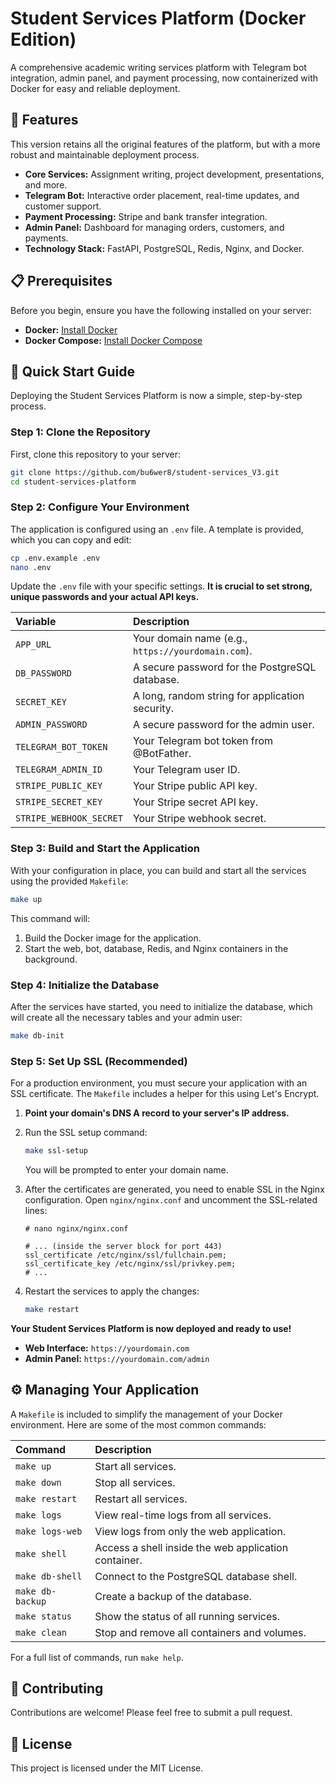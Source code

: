 # Student Services Platform (Docker Edition)

A comprehensive academic writing services platform with Telegram bot integration, admin panel, and payment processing, now containerized with Docker for easy and reliable deployment.

## 🚀 Features

This version retains all the original features of the platform, but with a more robust and maintainable deployment process.

- **Core Services:** Assignment writing, project development, presentations, and more.
- **Telegram Bot:** Interactive order placement, real-time updates, and customer support.
- **Payment Processing:** Stripe and bank transfer integration.
- **Admin Panel:** Dashboard for managing orders, customers, and payments.
- **Technology Stack:** FastAPI, PostgreSQL, Redis, Nginx, and Docker.

## 📋 Prerequisites

Before you begin, ensure you have the following installed on your server:

- **Docker:** [Install Docker](https://docs.docker.com/engine/install/)
- **Docker Compose:** [Install Docker Compose](https://docs.docker.com/compose/install/)

## 🚀 Quick Start Guide

Deploying the Student Services Platform is now a simple, step-by-step process.

### Step 1: Clone the Repository

First, clone this repository to your server:

```bash
git clone https://github.com/bu6wer8/student-services_V3.git
cd student-services-platform
```

### Step 2: Configure Your Environment

The application is configured using an `.env` file. A template is provided, which you can copy and edit:

```bash
cp .env.example .env
nano .env
```

Update the `.env` file with your specific settings. **It is crucial to set strong, unique passwords and your actual API keys.**

| Variable | Description |
| :--- | :--- |
| `APP_URL` | Your domain name (e.g., `https://yourdomain.com`). |
| `DB_PASSWORD` | A secure password for the PostgreSQL database. |
| `SECRET_KEY` | A long, random string for application security. |
| `ADMIN_PASSWORD` | A secure password for the admin user. |
| `TELEGRAM_BOT_TOKEN` | Your Telegram bot token from @BotFather. |
| `TELEGRAM_ADMIN_ID` | Your Telegram user ID. |
| `STRIPE_PUBLIC_KEY` | Your Stripe public API key. |
| `STRIPE_SECRET_KEY` | Your Stripe secret API key. |
| `STRIPE_WEBHOOK_SECRET` | Your Stripe webhook secret. |

### Step 3: Build and Start the Application

With your configuration in place, you can build and start all the services using the provided `Makefile`:

```bash
make up
```

This command will:

1.  Build the Docker image for the application.
2.  Start the web, bot, database, Redis, and Nginx containers in the background.

### Step 4: Initialize the Database

After the services have started, you need to initialize the database, which will create all the necessary tables and your admin user:

```bash
make db-init
```

### Step 5: Set Up SSL (Recommended)

For a production environment, you must secure your application with an SSL certificate. The `Makefile` includes a helper for this using Let's Encrypt.

1.  **Point your domain's DNS A record to your server's IP address.**

2.  Run the SSL setup command:

    ```bash
    make ssl-setup
    ```

    You will be prompted to enter your domain name.

3.  After the certificates are generated, you need to enable SSL in the Nginx configuration. Open `nginx/nginx.conf` and uncomment the SSL-related lines:

    ```nginx
    # nano nginx/nginx.conf

    # ... (inside the server block for port 443)
    ssl_certificate /etc/nginx/ssl/fullchain.pem;
    ssl_certificate_key /etc/nginx/ssl/privkey.pem;
    # ...
    ```

4.  Restart the services to apply the changes:

    ```bash
    make restart
    ```

**Your Student Services Platform is now deployed and ready to use!**

- **Web Interface:** `https://yourdomain.com`
- **Admin Panel:** `https://yourdomain.com/admin`

## ⚙️ Managing Your Application

A `Makefile` is included to simplify the management of your Docker environment. Here are some of the most common commands:

| Command | Description |
| :--- | :--- |
| `make up` | Start all services. |
| `make down` | Stop all services. |
| `make restart` | Restart all services. |
| `make logs` | View real-time logs from all services. |
| `make logs-web` | View logs from only the web application. |
| `make shell` | Access a shell inside the web application container. |
| `make db-shell` | Connect to the PostgreSQL database shell. |
| `make db-backup` | Create a backup of the database. |
| `make status` | Show the status of all running services. |
| `make clean` | Stop and remove all containers and volumes. |

For a full list of commands, run `make help`.

## 🤝 Contributing

Contributions are welcome! Please feel free to submit a pull request.

## 📄 License

This project is licensed under the MIT License.

